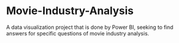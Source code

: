 # Movie-Industry-Analysis
A data visualization project that is done by Power BI, seeking to find answers for specific questions of movie industry analysis.
